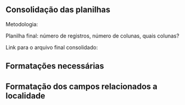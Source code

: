 ## Consolidação das planilhas

Metodologia:

Planilha final: número de registros, número de colunas, quais colunas?

Link para o arquivo final consolidado:

## Formatações necessárias

## Formatação dos campos relacionados a localidade

